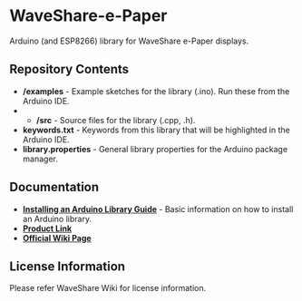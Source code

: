 # WaveShare-e-Paper
Arduino (and ESP8266) library for WaveShare e-Paper displays.

Repository Contents
-------------------

* **/examples** - Example sketches for the library (.ino). Run these from the Arduino IDE.
* * **/src** - Source files for the library (.cpp, .h).
* **keywords.txt** - Keywords from this library that will be highlighted in the Arduino IDE.
* **library.properties** - General library properties for the Arduino package manager.

Documentation
--------------

* **[Installing an Arduino Library Guide](https://learn.sparkfun.com/tutorials/installing-an-arduino-library)** - Basic information on how to install an Arduino library.
* **[Product Link](https://www.waveshare.com/product/1.54inch-e-paper-module.htm)**
* **[Official Wiki Page](https://www.waveshare.com/wiki/1.54inch_e-Paper_Module)**


License Information
-------------------
Please refer WaveShare Wiki for license information.